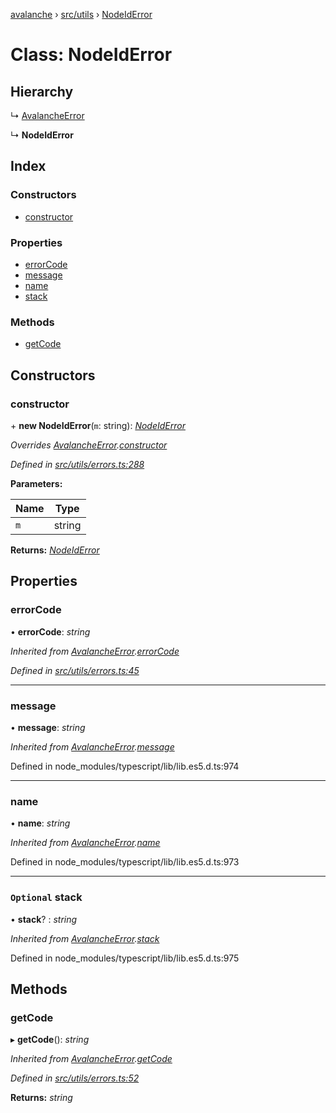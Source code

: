 [avalanche](../README.md) › [src/utils](../modules/src_utils.md) › [NodeIdError](src_utils.nodeiderror.md)

# Class: NodeIdError

## Hierarchy

  ↳ [AvalancheError](src_utils.avalancheerror.md)

  ↳ **NodeIdError**

## Index

### Constructors

* [constructor](src_utils.nodeiderror.md#constructor)

### Properties

* [errorCode](src_utils.nodeiderror.md#errorcode)
* [message](src_utils.nodeiderror.md#message)
* [name](src_utils.nodeiderror.md#name)
* [stack](src_utils.nodeiderror.md#optional-stack)

### Methods

* [getCode](src_utils.nodeiderror.md#getcode)

## Constructors

###  constructor

\+ **new NodeIdError**(`m`: string): *[NodeIdError](src_utils.nodeiderror.md)*

*Overrides [AvalancheError](src_utils.avalancheerror.md).[constructor](src_utils.avalancheerror.md#constructor)*

*Defined in [src/utils/errors.ts:288](https://github.com/ava-labs/avalanchejs/blob/82de5d8/src/utils/errors.ts#L288)*

**Parameters:**

Name | Type |
------ | ------ |
`m` | string |

**Returns:** *[NodeIdError](src_utils.nodeiderror.md)*

## Properties

###  errorCode

• **errorCode**: *string*

*Inherited from [AvalancheError](src_utils.avalancheerror.md).[errorCode](src_utils.avalancheerror.md#errorcode)*

*Defined in [src/utils/errors.ts:45](https://github.com/ava-labs/avalanchejs/blob/82de5d8/src/utils/errors.ts#L45)*

___

###  message

• **message**: *string*

*Inherited from [AvalancheError](src_utils.avalancheerror.md).[message](src_utils.avalancheerror.md#message)*

Defined in node_modules/typescript/lib/lib.es5.d.ts:974

___

###  name

• **name**: *string*

*Inherited from [AvalancheError](src_utils.avalancheerror.md).[name](src_utils.avalancheerror.md#name)*

Defined in node_modules/typescript/lib/lib.es5.d.ts:973

___

### `Optional` stack

• **stack**? : *string*

*Inherited from [AvalancheError](src_utils.avalancheerror.md).[stack](src_utils.avalancheerror.md#optional-stack)*

Defined in node_modules/typescript/lib/lib.es5.d.ts:975

## Methods

###  getCode

▸ **getCode**(): *string*

*Inherited from [AvalancheError](src_utils.avalancheerror.md).[getCode](src_utils.avalancheerror.md#getcode)*

*Defined in [src/utils/errors.ts:52](https://github.com/ava-labs/avalanchejs/blob/82de5d8/src/utils/errors.ts#L52)*

**Returns:** *string*
